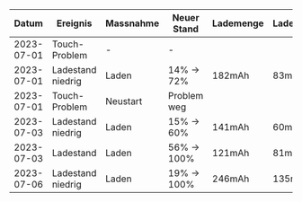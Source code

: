 Datum     |Ereignis         |Massnahme|Neuer Stand|Lademenge|Ladedauer|Anschluss |
----------|-----------------|---------|-----------|---------|---------|----------|
2023-07-01|Touch-Problem    |-        |-          |         |         |          |
2023-07-01|Ladestand niedrig|Laden    |14% ->  72%|182mAh   | 83min   |PC - USB-A|
2023-07-01|Touch-Problem    |Neustart |Problem weg|         |         |          |
2023-07-03|Ladestand niedrig|Laden    |15% ->  60%|141mAh   | 60min   |PC - USB-A|
2023-07-03|Ladestand        |Laden    |56% -> 100%|121mAh   | 81min   |PC - USB-A|
2023-07-06|Ladestand niedrig|Laden    |19% -> 100%|246mAh   |135min   |PC - USB-A|
